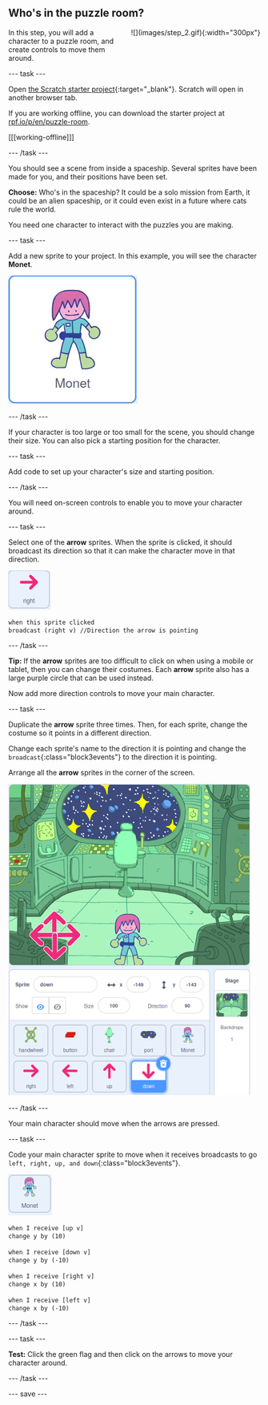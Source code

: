## Who's in the puzzle room?

<div style="display: flex; flex-wrap: wrap">
<div style="flex-basis: 200px; flex-grow: 1; margin-right: 15px;">
In this step, you will add a character to a puzzle room, and create controls to move them around.
</div>
<div>
![](images/step_2.gif){:width="300px"}
</div>
</div>

--- task ---

Open [the Scratch starter project](https://scratch.mit.edu/projects/531567946/editor/){:target="_blank"}. Scratch will open in another browser tab. 

If you are working offline, you can download the starter project at [rpf.io/p/en/puzzle-room](https://rpf.io/p/en/puzzle-room).

[[[working-offline]]]

--- /task ---

You should see a scene from inside a spaceship. Several sprites have been made for you, and their positions have been set.

**Choose:** Who's in the spaceship? It could be a solo mission from Earth, it could be an alien spaceship, or it could even exist in a future where cats rule the world.

You need one character to interact with the puzzles you are making.

--- task ---

Add a new sprite to your project. In this example, you will see the character **Monet**.

![Animated gif of the Monet sprite from Scratch.](images/monet.gif)

--- /task ---

If your character is too large or too small for the scene, you should change their size. You can also pick a starting position for the character.

--- task ---

Add code to set up your character's size and starting position.

--- /task ---

You will need on-screen controls to enable you to move your character around.

--- task ---

Select one of the **arrow** sprites. When the sprite is clicked, it should broadcast its direction so that it can make the character move in that direction.

![Arrow sprite.](images/arrow-sprite.png)

```blocks3
when this sprite clicked
broadcast (right v) //Direction the arrow is pointing
```

--- /task ---

**Tip:** If the **arrow** sprites are too difficult to click on when using a mobile or tablet, then you can change their costumes. Each **arrow** sprite also has a large purple circle that can be used instead.

Now add more direction controls to move your main character.

--- task ---

Duplicate the **arrow** sprite three times. Then, for each sprite, change the costume so it points in a different direction.

Change each sprite's name to the direction it is pointing and change the `broadcast`{:class="block3events"} to the direction it is pointing.

Arrange all the **arrow** sprites in the corner of the screen.

![The space scene with four arrows in the bottom left-hand corner, pointing to the compass directions.](images/arrows.png)

--- /task ---

Your main character should move when the arrows are pressed.

--- task ---

Code your main character sprite to move when it receives broadcasts to go `left, right, up, and down`{:class="block3events"}.

![Monet sprite.](images/monet-sprite.png)

```blocks3
when I receive [up v]
change y by (10)

when I receive [down v]
change y by (-10)

when I receive [right v]
change x by (10)

when I receive [left v]
change x by (-10)
```

--- /task ---

--- task ---

**Test:** Click the green flag and then click on the arrows to move your character around.

--- /task ---


--- save ---
